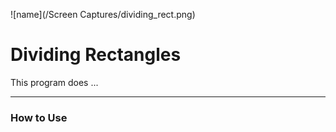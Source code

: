 ![name](/Screen Captures/dividing_rect.png)
# Dividing Rectangles
This program does ... 

---
### How to Use


